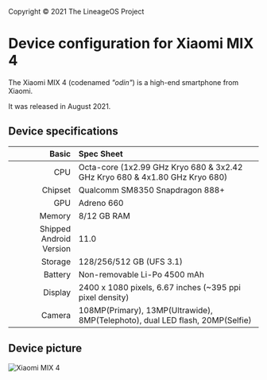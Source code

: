 Copyright &copy; 2021 The LineageOS Project

Device configuration for Xiaomi MIX 4
=========================================

The Xiaomi MIX 4 (codenamed _"odin"_) is a high-end smartphone from Xiaomi.

It was released in August 2021.

## Device specifications

Basic   | Spec Sheet
-------:|:-------------------------
CPU     | Octa-core (1x2.99 GHz Kryo 680 & 3x2.42 GHz Kryo 680 & 4x1.80 GHz Kryo 680)
Chipset | Qualcomm SM8350 Snapdragon 888+
GPU     | Adreno 660
Memory  | 8/12 GB RAM
Shipped Android Version | 11.0
Storage | 128/256/512 GB (UFS 3.1)
Battery | Non-removable Li-Po 4500 mAh
Display | 2400 x 1080 pixels, 6.67 inches (~395 ppi pixel density)
Camera  | 108MP(Primary), 13MP(Ultrawide), 8MP(Telephoto), dual LED flash, 20MP(Selfie)

## Device picture


![Xiaomi MIX 4](https://fdn2.gsmarena.com/vv/pics/xiaomi/mix-4-1.jpg "Xiaomi MIX 4")

